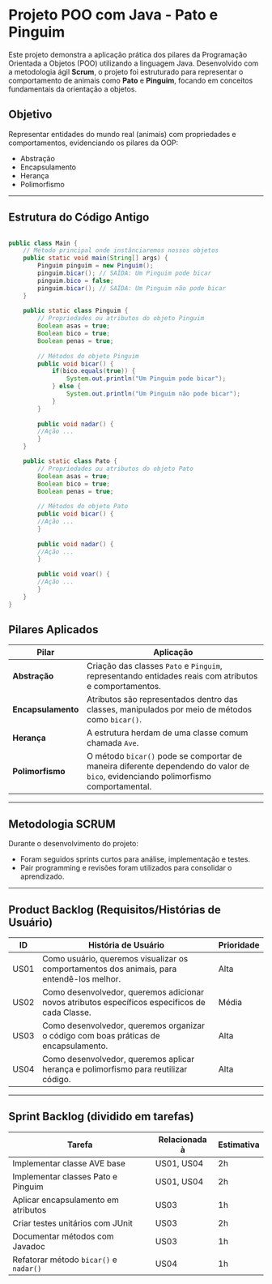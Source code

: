 # Projeto POO com Java - Pato e Pinguim

Este projeto demonstra a aplicação prática dos pilares da Programação Orientada a Objetos (POO) utilizando a linguagem Java. Desenvolvido com a metodologia ágil **Scrum**, o projeto foi estruturado para representar o comportamento de animais como **Pato** e **Pinguim**, focando em conceitos fundamentais da orientação a objetos.

## Objetivo

Representar entidades do mundo real (animais) com propriedades e comportamentos, evidenciando os pilares da OOP:

- Abstração
- Encapsulamento
- Herança
- Polimorfismo

---


## Estrutura do Código Antigo

```java

public class Main {
   	// Método principal onde instânciaremos nossos objetos
	public static void main(String[] args) {
		Pinguim pinguim = new Pinguim();
		pinguim.bicar(); // SAÍDA: Um Pinguim pode bicar
		pinguim.bico = false;
		pinguim.bicar(); // SAÍDA: Um Pinguim não pode bicar
	}
	
	public static class Pinguim {
		// Propriedades ou atributos do objeto Pinguim
		Boolean asas = true;
		Boolean bico = true;
		Boolean penas = true;
		
		// Métodos do objeto Pinguim
		public void bicar() {
			if(bico.equals(true)) {
				System.out.println("Um Pinguim pode bicar");
			} else {
				System.out.println("Um Pinguim não pode bicar");
			}
		}
		
		public void nadar() {
		//Ação ...
		}
	}

	public static class Pato {	
		// Propriedades ou atributos do objeto Pato
		Boolean asas = true;
		Boolean bico = true;
		Boolean penas = true;
	
		// Métodos do objeto Pato
		public void bicar() {
		//Ação ...
		}
		
		public void nadar() {
		//Ação ...
		}
	
		public void voar() {
		//Ação ...
		}
	}
}

````

## Pilares Aplicados

| Pilar              | Aplicação                                                                                                                          |
| ------------------ | ---------------------------------------------------------------------------------------------------------------------------------- |
| **Abstração**      | Criação das classes `Pato` e `Pinguim`, representando entidades reais com atributos e comportamentos.                              |
| **Encapsulamento** | Atributos são representados dentro das classes, manipulados por meio de métodos como `bicar()`.                                    |
| **Herança**        | A estrutura herdam de uma classe comum chamada `Ave`.   								                  |
| **Polimorfismo**   | O método `bicar()` pode se comportar de maneira diferente dependendo do valor de `bico`, evidenciando polimorfismo comportamental. |

---

## Metodologia SCRUM

Durante o desenvolvimento do projeto:

* Foram seguidos sprints curtos para análise, implementação e testes.
* Pair programming e revisões foram utilizados para consolidar o aprendizado.

---

## Product Backlog (Requisitos/Histórias de Usuário) ##

| ID   | História de Usuário                                                                            | Prioridade |
|------|------------------------------------------------------------------------------------------------|------------|
| US01 | Como usuário, queremos visualizar os comportamentos dos animais, para entendê-los melhor.      | Alta       |
| US02 | Como desenvolvedor, queremos adicionar novos atributos específicos especificos de cada Classe. | Média      |
| US03 | Como desenvolvedor, queremos organizar o código com boas práticas de encapsulamento.           | Alta       |
| US04 | Como desenvolvedor, queremos aplicar herança e polimorfismo para reutilizar código.            | Alta       |

---

## Sprint Backlog (dividido em tarefas) ##

| Tarefa                                   | Relacionada à | Estimativa |
|------------------------------------------|---------------|------------|
| Implementar classe AVE base              | US01, US04    | 2h         |
| Implementar classes Pato e Pinguim       | US01, US04    | 2h         |
| Aplicar encapsulamento em atributos      | US03          | 1h         |
| Criar testes unitários com JUnit         | US03          | 2h         |
| Documentar métodos com Javadoc           | US03          | 1h         |
| Refatorar método `bicar()` e `nadar()`   | US04          | 1h         |
